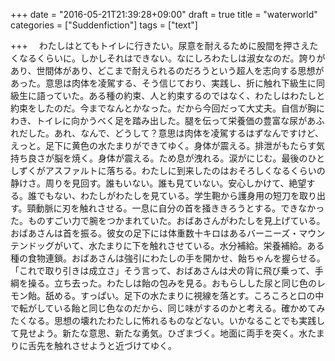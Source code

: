 +++
date = "2016-05-21T21:39:28+09:00"
draft = true
title = "waterworld"
categories = ["Suddenfiction"]
tags = ["text"]

+++
　わたしはとてもトイレに行きたい。尿意を耐えるために股間を押さえたくなるくらいに。しかしそれはできない。なにしろわたしは淑女なのだ。誇りがあり、世間体があり、どこまで耐えられるのだろうという超人を志向する思想があった。意思は肉体を凌駕する、そう信じており、実践し、折に触れ下級生に同級生に語っていた。ある種の約束、人と約束するのではなく、わたしはわたしと約束をしたのだ。今までなんとかなった。だから今回だって大丈夫。自信が胸にわき、トイレに向かうべく足を踏み出した。腿を伝って栄養価の豊富な尿があふれだした。あれ、なんで、どうして？意思は肉体を凌駕するはずなんですけど、えっと。足下に黄色の水たまりができてゆく。身体が震える。排泄がもたらす気持ち良さが脳を焼く。身体が震える。ため息が洩れる。涙がにじむ。最後のひとしずくがアスファルトに落ちる。わたしに到来したのはおそろしくなるくらいの静けさ。周りを見回す。誰もいない。誰も見ていない。安心しかけて、絶望する。誰でもない、わたしがわたしを見ている。学生鞄から護身用の短刀を取り出す。頸動脈に刃を触れさせる。一息に自分の首を掻ききろうとする。できなかった。ものすごい力で腕をつかまれていた。おばあさんがわたしを見上げている。おばあさんは首を振る。彼女の足下には体重数十キロはあるバーニーズ・マウンテンドッグがいて、水たまりに下を触れさせている。水分補給。栄養補給。ある種の食物連鎖。おばあさんは強引にわたしの手を開かせ、飴ちゃんを握らせる。「これで取り引きは成立さ」そう言って、おばあさんは犬の背に飛び乗って、手綱を操る。立ち去った。わたしは飴の包みを見る。おもらしした尿と同じ色のレモン飴。舐める。すっぱい。足下の水たまりに視線を落とす。ころころと口の中で転がしている飴と同じ色なのだから、同じ味がするのかと考える。確かめてみたくなる。思想の壊れたわたしに怖れるものなどない。いかなることでも実践して見せよう。新たな意思、新たな勇気。ひざまづく。地面に両手を突く。水たまりに舌先を触れさせようと近づけてゆく。
